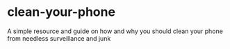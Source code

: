 # clean-your-phone
A simple resource and guide on how and why you should clean your phone from needless surveillance and junk
